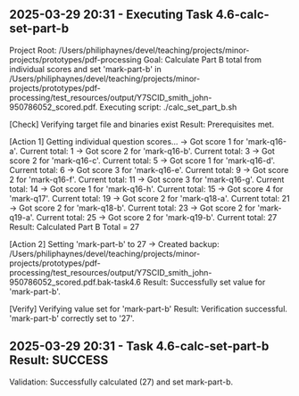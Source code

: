 ## 2025-03-29 20:31 - Executing Task 4.6-calc-set-part-b
Project Root: /Users/philiphaynes/devel/teaching/projects/minor-projects/prototypes/pdf-processing
Goal: Calculate Part B total from individual scores and set 'mark-part-b' in /Users/philiphaynes/devel/teaching/projects/minor-projects/prototypes/pdf-processing/test_resources/output/Y7SCID_smith_john-950786052_scored.pdf.
Executing script: ./calc_set_part_b.sh

[Check] Verifying target file and binaries exist
Result: Prerequisites met.

[Action 1] Getting individual question scores...
  -> Got score 1 for 'mark-q16-a'. Current total: 1
  -> Got score 2 for 'mark-q16-b'. Current total: 3
  -> Got score 2 for 'mark-q16-c'. Current total: 5
  -> Got score 1 for 'mark-q16-d'. Current total: 6
  -> Got score 3 for 'mark-q16-e'. Current total: 9
  -> Got score 2 for 'mark-q16-f'. Current total: 11
  -> Got score 3 for 'mark-q16-g'. Current total: 14
  -> Got score 1 for 'mark-q16-h'. Current total: 15
  -> Got score 4 for 'mark-q17'. Current total: 19
  -> Got score 2 for 'mark-q18-a'. Current total: 21
  -> Got score 2 for 'mark-q18-b'. Current total: 23
  -> Got score 2 for 'mark-q19-a'. Current total: 25
  -> Got score 2 for 'mark-q19-b'. Current total: 27
Result: Calculated Part B Total = 27

[Action 2] Setting 'mark-part-b' to 27
  -> Created backup: /Users/philiphaynes/devel/teaching/projects/minor-projects/prototypes/pdf-processing/test_resources/output/Y7SCID_smith_john-950786052_scored.pdf.bak-task4.6
Result: Successfully set value for 'mark-part-b'.

[Verify] Verifying value set for 'mark-part-b'
Result: Verification successful. 'mark-part-b' correctly set to '27'.

## 2025-03-29 20:31 - Task 4.6-calc-set-part-b Result: SUCCESS
Validation: Successfully calculated (27) and set mark-part-b.
